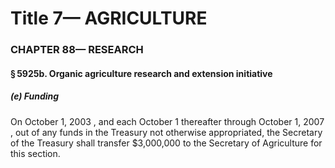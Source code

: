 
# Title 7— AGRICULTURE
### CHAPTER 88— RESEARCH
#### § 5925b. Organic agriculture research and extension initiative
##### (e) Funding

On October 1, 2003 , and each October 1 thereafter through October 1, 2007 , out of any funds in the Treasury not otherwise appropriated, the Secretary of the Treasury shall transfer $3,000,000 to the Secretary of Agriculture for this section.
